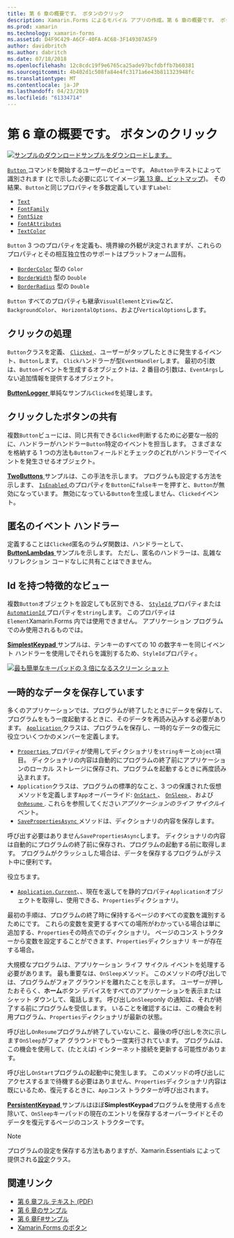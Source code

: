 ```yaml
---
title: 第 6 章の概要です。 ボタンのクリック
description: Xamarin.Forms によるモバイル アプリの作成。第 6 章の概要です。 ボタンのクリック
ms.prod: xamarin
ms.technology: xamarin-forms
ms.assetid: D4F9C429-A6CF-40FA-AC68-3F149307A5F9
author: davidbritch
ms.author: dabritch
ms.date: 07/18/2018
ms.openlocfilehash: 12c8cdc19f9e6765ca25ade97bcfdbffb7b60381
ms.sourcegitcommit: 4b402d1c508fa84e4fc3171a6e43b811323948fc
ms.translationtype: MT
ms.contentlocale: ja-JP
ms.lasthandoff: 04/23/2019
ms.locfileid: "61334714"
---
```

# <a name="summary-of-chapter-6-button-clicks"></a>第 6 章の概要です。 ボタンのクリック

[![サンプルのダウンロード](~/media/shared/download.png)サンプルをダウンロードします。](https://github.com/xamarin/xamarin-forms-book-samples/tree/master/Chapter06)

[ `Button` ](xref:Xamarin.Forms.Button)コマンドを開始するユーザーのビューです。 A`Button`テキストによって識別されます (とで示した必要に応じてイメージ[第 13 章、ビットマップ](chapter13.md))。 その結果、`Button`と同じプロパティを多数定義しています`Label`:

- [`Text`](xref:Xamarin.Forms.Button.Text)
- [`FontFamily`](xref:Xamarin.Forms.Button.FontFamily)
- [`FontSize`](xref:Xamarin.Forms.Button.FontSize)
- [`FontAttributes`](xref:Xamarin.Forms.Button.FontAttributes)
- [`TextColor`](xref:Xamarin.Forms.Button.TextColor)

`Button` 3 つのプロパティを定義も、境界線の外観が決定されますが、これらのプロパティとその相互独立性のサポートはプラットフォーム固有。

- [`BorderColor`](xref:Xamarin.Forms.Button.BorderColor) 型の `Color`
- [`BorderWidth`](xref:Xamarin.Forms.Button.BorderWidth) 型の `Double`
- [`BorderRadius`](xref:Xamarin.Forms.Button.BorderRadius) 型の `Double`

`Button` すべてのプロパティも継承`VisualElement`と`View`など、 `BackgroundColor`、 `HorizontalOptions`、および`VerticalOptions`します。

## <a name="processing-the-click"></a>クリックの処理

`Button`クラスを定義、 [ `Clicked` ](xref:Xamarin.Forms.Button.Clicked) 、ユーザーがタップしたときに発生するイベント、`Button`します。 `Click`ハンドラーが型`EventHandler`します。 最初の引数は、`Button`イベントを生成するオブジェクトは、2 番目の引数は、`EventArgs`しない追加情報を提供するオブジェクト。

[ **ButtonLogger** ](https://github.com/xamarin/xamarin-forms-book-samples/tree/master/Chapter06/ButtonLogger)単純なサンプル`Clicked`を処理します。

## <a name="sharing-button-clicks"></a>クリックしたボタンの共有

複数`Button`ビューには、同じ共有できる`Clicked`判断するために必要な一般的に、ハンドラーがハンドラー`Button`特定のイベントを担当します。 さまざまなを格納する 1 つの方法も`Button`フィールドとチェックのどれがハンドラーでイベントを発生させるオブジェクト。

[ **TwoButtons** ](https://github.com/xamarin/xamarin-forms-book-samples/tree/master/Chapter06/TwoButtons)サンプルは、この手法を示します。 プログラムも設定する方法を示します、 [ `IsEnabled` ](xref:Xamarin.Forms.VisualElement.IsEnabled)のプロパティを`Button`に`false`キーを押すと、`Button`が無効になっています。 無効になっている`Button`を生成しません、`Clicked`イベント。

## <a name="anonymous-event-handlers"></a>匿名のイベント ハンドラー

定義することは`Clicked`匿名のラムダ関数は、ハンドラーとして、 [ **ButtonLambdas** ](https://github.com/xamarin/xamarin-forms-book-samples/tree/master/Chapter06/ButtonLambdas)サンプルを示します。 ただし、匿名のハンドラーは、乱雑なリフレクション コードなしに共有ことはできません。

## <a name="distinguishing-views-with-ids"></a>Id を持つ特徴的なビュー

複数`Button`オブジェクトを設定しても区別できる、 [ `StyleId` ](xref:Xamarin.Forms.Element.StyleId)プロパティまたは[ `AutomationId` ](xref:Xamarin.Forms.Element.AutomationId)プロパティを`string`します。 このプロパティは`Element`Xamarin.Forms 内では使用できません。 アプリケーション プログラムでのみ使用されるものでは。

[ **SimplestKeypad** ](https://github.com/xamarin/xamarin-forms-book-samples/tree/master/Chapter06/SimplestKeypad)サンプルは、テンキーのすべての 10 の数字キーを同じイベント ハンドラーを使用しでそれらを識別するため、`StyleId`プロパティ。

[![最も簡単なキーパッドの 3 倍になるスクリーン ショット](images/ch06fg04-small.png "電卓")](images/ch06fg04-large.png#lightbox "計算ツール")

## <a name="saving-transient-data"></a>一時的なデータを保存しています

多くのアプリケーションでは、プログラムが終了したときにデータを保存して、プログラムをもう一度起動するときに、そのデータを再読み込みする必要があります。 [ `Application` ](xref:Xamarin.Forms.Application)クラスは、プログラムを保存し、一時的なデータの復元に役立ついくつかのメンバーを定義します。

- [ `Properties` ](xref:Xamarin.Forms.Application.Properties)プロパティが使用してディクショナリを`string`キーと`object`項目。 ディクショナリの内容は自動的にプログラムの終了前にアプリケーションのローカル ストレージに保存され、プログラムを起動するときに再度読み込まれます。
- `Application`クラスは、プログラムの標準的なこと、3 つの保護された仮想メソッドを定義します`App`オーバーライド: [ `OnStart` ](xref:Xamarin.Forms.Application.OnStart)、 [ `OnSleep` ](xref:Xamarin.Forms.Application.OnSleep)、および[ `OnResume` ](xref:Xamarin.Forms.Application.OnResume). これらを参照してください*アプリケーションのライフ サイクル*イベント。
- [ `SavePropertiesAsync` ](xref:Xamarin.Forms.Application.SavePropertiesAsync)メソッドは、ディクショナリの内容を保存します。

呼び出す必要はありません`SavePropertiesAsync`します。 ディクショナリの内容は自動的にプログラムの終了前に保存され、プログラムの起動する前に取得します。 プログラムがクラッシュした場合は、データを保存するプログラムがテスト中に便利です。

役立ちます。

- [`Application.Current`](xref:Xamarin.Forms.Application.Current)、、現在を返してを静的プロパティ`Application`オブジェクトを取得し、使用できる、`Properties`ディクショナリ。

最初の手順は、プログラムの終了時に保持するページのすべての変数を識別するためにです。 これらの変数を変更するすべての場所がわかっている場合は単に追加する、`Properties`その時点でのディクショナリ。 ページのコンス トラクターから変数を設定することができます、`Properties`ディクショナリ キーが存在する場合。

大規模なプログラムは、アプリケーション ライフ サイクル イベントを処理する必要があります。 最も重要なは、`OnSleep`メソッド。 このメソッドの呼び出しでは、プログラムがフォア グラウンドを離れたことを示します。 ユーザーが押したおそらく、**ホーム**ボタン デバイスをすべてのアプリケーションを表示またはシャット ダウンして、電話します。 呼び出し`OnSleep`only の通知は、それが終了する前にプログラムを受信します。 いることを確認するには、この機会を利用プログラム、`Properties`ディクショナリが最新の状態。

呼び出し`OnResume`プログラムが終了していないこと、最後の呼び出しを次に示します`OnSleep`がフォア グラウンドでもう一度実行されています。 プログラムは、この機会を使用して、(たとえば) インターネット接続を更新する可能性があります。

呼び出し`OnStart`プログラムの起動中に発生します。 このメソッドの呼び出しにアクセスするまで待機する必要はありません、`Properties`ディクショナリ内容は既にいるため、復元するときに、`App`コンス トラクターが呼び出されます。

[ **PersistentKeypad** ](https://github.com/xamarin/xamarin-forms-book-samples/tree/master/Chapter06/PersistentKeypad)サンプルはほぼ**SimplestKeypad**プログラムを使用する点を除いて、`OnSleep`キーパッドの現在のエントリを保存するオーバーライドとそのデータを復元するページのコンス トラクターです。

> [!NOTE]
> プログラムの設定を保存する方法もありますが、Xamarin.Essentials によって提供される[設定](~/essentials/preferences.md)クラス。

## <a name="related-links"></a>関連リンク

- [第 6 章フル テキスト (PDF)](https://download.xamarin.com/developer/xamarin-forms-book/XamarinFormsBook-Ch06-Apr2016.pdf)
- [第 6 章のサンプル](https://github.com/xamarin/xamarin-forms-book-samples/tree/master/Chapter06)
- [第 6 章F#サンプル](https://github.com/xamarin/xamarin-forms-book-samples/tree/master/Chapter06/FS)
- [Xamarin.Forms のボタン](~/xamarin-forms/user-interface/button.md)
